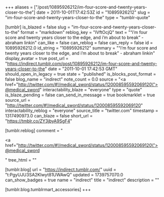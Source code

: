 +++
aliases = ["/post/10895926212/im-four-score-and-twenty-years-closer-to-the"]
date = 2011-10-01T17:42:53Z
id = "10895926212"
slug = "im-four-score-and-twenty-years-closer-to-the"
type = "tumblr-quote"

[tumblr]
is_blazed = false
slug = "im-four-score-and-twenty-years-closer-to-the"
format = "markdown"
reblog_key = "IVftOcjQ"
text = "&ldquo;i&rsquo;m four score and twenty years closer to the edge, and i&rsquo;m about to break&rdquo; - abraham linkin"
can_like = false
can_reblog = false
can_reply = false
id = 10895926212.0
id_string = "10895926212"
summary = "“i’m four score and twenty years closer to the edge, and i’m about to break” - abraham linkin"
display_avatar = true
post_url = "https://indirect.tumblr.com/post/10895926212/im-four-score-and-twenty-years-closer-to-the"
date = "2011-10-01 17:42:53 GMT"
should_open_in_legacy = true
state = "published"
is_blocks_post_format = false
blog_name = "indirect"
note_count = 0.0
source = "<a href=\"http://twitter.com/#!/medical_sword/status/120008595592069120\">@medical_sword</a>"
interactability_blaze = "everyone"
type = "quote"
is_blaze_pending = false
can_send_in_message = true
bookmarklet = true
source_url = "http://twitter.com/#!/medical_sword/status/120008595592069120"
interactability_reblog = "everyone"
source_title = "twitter.com"
timestamp = 1317490973.0
can_blaze = false
short_url = "https://tmblr.co/ZY3jbyA9SgF4"

[tumblr.reblog]
comment = "<p><a href=\"http://twitter.com/#!/medical_sword/status/120008595592069120\">@medical_sword</a></p>"
tree_html = ""

[tumblr.blog]
url = "https://indirect.tumblr.com/"
uuid = "t:PgyUJU3SA2Klwyt81UWAwQ"
updated = 1739757070.0
can_show_badges = true
name = "indirect"
title = "indirect"
description = ""

[tumblr.blog.tumblrmart_accessories]
+++
